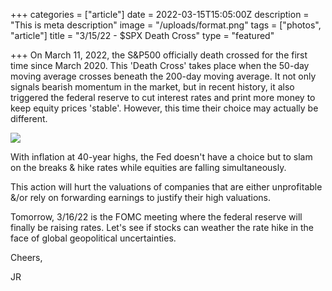 +++
categories = ["article"]
date = 2022-03-15T15:05:00Z
description = "This is meta description"
image = "/uploads/format.png"
tags = ["photos", "article"]
title = "3/15/22 - $SPX Death Cross"
type = "featured"

+++
On March 11, 2022, the S&P500 officially death crossed for the first time since March 2020. This 'Death Cross' takes place when the 50-day moving average crosses beneath the 200-day moving average. It not only signals bearish momentum in the market, but in recent history, it also triggered the federal reserve to cut interest rates and print more money to keep equity prices 'stable'. However, this time their choice may actually be different.

![](/uploads/screen-shot-2022-03-15-at-10-52-41-am.png)

With inflation at 40-year highs, the Fed doesn't have a choice but to slam on the breaks & hike rates while equities are falling simultaneously. 

This action will hurt the valuations of companies that are either unprofitable &/or rely on forwarding earnings to justify their high valuations.  

Tomorrow, 3/16/22 is the FOMC meeting where the federal reserve will finally be raising rates. Let's see if stocks can weather the rate hike in the face of global geopolitical uncertainties.

Cheers, 

JR